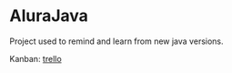 # AluraJava
Project used to remind and learn from new java versions.

Kanban: [trello](https://trello.com/b/G4EfbCkh/api-voll-med)
